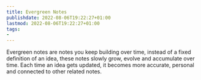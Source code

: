 ```yaml
---
title: Evergreen Notes
publishdate: 2022-08-06T19:22:27+01:00
lastmod: 2022-08-06T19:22:27+01:00
tags: 
- 
---
```










Evergreen notes are notes you keep building over time, instead of a fixed definition of an idea, these notes slowly grow, evolve and accumulate over time. Each time an idea gets updated, it becomes more accurate, personal and connected to other related notes.





